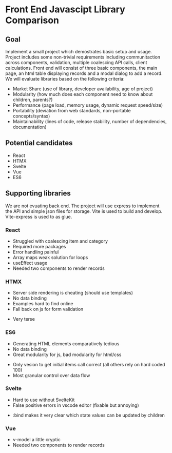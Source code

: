 # Front End Javascipt Library Comparison

## Goal
Implement a small project which demostrates basic setup and usage. Project includes some non-trivial 
requirements including communitaction across components, validation, multiple coalescing API calls, 
client calculations. Front end will consist of three basic components, the main page, an html table
displaying records and a modal dialog to add a record. We will evaluate libraries based on the 
following criteria:

- Market Share (use of library, developer availability, age of project)
- Modularity (how much does each component need to know about children, parents?)
- Performance (page load, memory usage, dynamic request speed/size)
- Portability (deviation from web standards, non-portable concepts/syntax)
- Maintainability (lines of code, release stability, number of dependencies, documentation)

## Potential candidates
- React
- HTMX
- Svelte
- Vue
- ES6

## Supporting libraries
We are not evuating back end. The project will use express to implement the API and simple 
json files for storage. Vite is used to build and develop. Vite-express is used to as glue.

### React
- Struggled with coalescing item and category
- Required more packages
- Error handling painful
- Array maps weak solution for loops
- useEffect usage
- Needed two components to render records

### HTMX 
- Server side rendering is cheating (should use templates)
- No data binding
- Examples hard to find online
- Fall back on js for form validation
+ Very terse

### ES6 
- Generating HTML elements comparatively tedious
- No data binding
- Great modularity for js, bad modularity for html/css
+ Only vesion to get initial items call correct (all others rely on hard coded 100)
+ Most granular control over data flow

### Svelte 
- Hard to use without SvelteKit
- False positive errors in vscode editor (fixable but annoying)
+ :bind makes it very clear which state values can be updated by children

### Vue
- v-model a little cryptic
- Needed two components to render records
